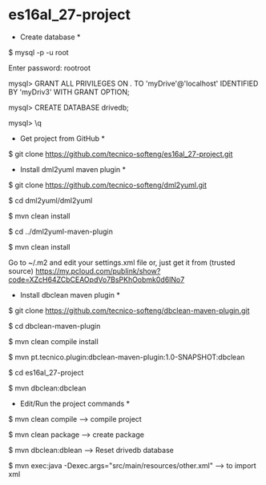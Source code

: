 # es16al_27-project

  * Create database *

  $ mysql -p -u root

  Enter password: rootroot

  mysql> GRANT ALL PRIVILEGES ON *.* TO 'myDrive'@'localhost' IDENTIFIED BY 'myDriv3' WITH GRANT OPTION;

  mysql> CREATE DATABASE drivedb;

  mysql> \q


  * Get project from GitHub *

  $ git clone https://github.com/tecnico-softeng/es16al_27-project.git


  * Install dml2yuml maven plugin *

  $ git clone https://github.com/tecnico-softeng/dml2yuml.git

  $ cd dml2yuml/dml2yuml

  $ mvn clean install

  $ cd ../dml2yuml-maven-plugin

  $ mvn clean install

  Go to ~/.m2 and edit your settings.xml file or, just get it from (trusted source) https://my.pcloud.com/publink/show?code=XZcH64ZCbCEAOpdVo7BsPKhOobmk0d6lNo7

  * Install dbclean maven plugin *
  
  $ git clone https://github.com/tecnico-softeng/dbclean-maven-plugin.git

  $ cd dbclean-maven-plugin

  $ mvn clean compile install

  $ mvn pt.tecnico.plugin:dbclean-maven-plugin:1.0-SNAPSHOT:dbclean

  $ cd es16al_27-project 

  $ mvn dbclean:dbclean

  * Edit/Run the project commands *

  $ mvn clean compile		--> compile project

  $ mvn clean package           --> create package

  $ mvn dbclean:dblean		--> Reset drivedb database

  $ mvn exec:java -Dexec.args="src/main/resources/other.xml" --> to import xml

  
